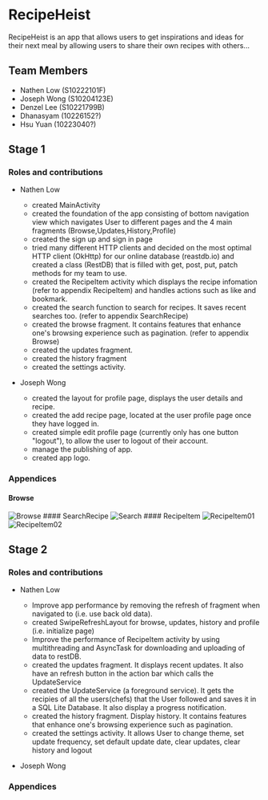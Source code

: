 # RecipeHeist
RecipeHeist is an app that allows users to get inspirations and ideas for their next meal by allowing users to share their own recipes with others...

## Team Members
- Nathen Low (S10222101F)
- Joseph Wong (S10204123E)
- Denzel Lee (S10221799B)
- Dhanasyam (10226152?)
- Hsu Yuan (10223040?)

## Stage 1

### Roles and contributions
- Nathen Low 
    - created MainActivity
    - created the foundation of the app consisting of bottom navigation view which navigates User to different pages and the 4 main fragments (Browse,Updates,History,Profile)
    - created the sign up and sign in page
    - tried many different HTTP clients and decided on the most optimal HTTP client (OkHttp) for our online database (reastdb.io) and created a class (RestDB) that is filled with get, post, put, patch methods for my team to use.
    - created the RecipeItem activity which displays the recipe infomation (refer to appendix RecipeItem) and handles actions such as like and bookmark.
    - created the search function to search for recipes. It saves recent searches too. (refer to appendix SearchRecipe)
    - created the browse fragment. It contains features that enhance one's browsing experience such as pagination. (refer to appendix Browse)
    - created the updates fragment. 
    - created the history fragment
    - created the settings activity. 
    
- Joseph Wong
    - created the layout for profile page, displays the user details and recipe.
    - created the add recipe page, located at the user profile page once they have logged in.
    - created simple edit profile page (currently only has one button "logout"), to allow the user to logout of their account.
    - manage the publishing of app.
    - created app logo.

### Appendices
#### Browse
<img src="https://lh3.google.com/u/0/d/1LHqYGk5MicOrnHotfW2p_fDA-UE_8JrB=w1920-h942-iv2" alt="Browse"/>
#### SearchRecipe
<img src="https://lh3.google.com/u/0/d/13X6SGtBiQnEbY_Vj8AM5kz1QJn3OdRYS=w1920-h942-iv3" alt="Search"/>
#### RecipeItem
<img src="https://lh3.google.com/u/0/d/1gAqxn_3fVbwmXhpJj7687PxRXJW_as9y=w1920-h942-iv2" alt="RecipeItem01"/>
<img src="https://lh3.google.com/u/0/d/18PEqqi0xQNVyE-_YPF_xEwMkSVSl2GTe=w1227-h942-iv4" alt="RecipeItem02"/>

## Stage 2

### Roles and contributions
- Nathen Low 
    - Improve app performance by removing the refresh of fragment when navigated to (i.e. use back old data). 
    - created SwipeRefreshLayout for browse, updates, history and profile (i.e. initialize page)
    - Improve the performance of RecipeItem activity by using multithreading and AsyncTask for downloading and uploading of data to restDB.
    - created the updates fragment. It displays recent updates. It also have an refresh button in the action bar which calls the UpdateService
    - created the UpdateService (a foreground service). It gets the recipies of all the users(chefs) that the User followed and saves it in a SQL Lite Database. It also display a progress notification.   
    - created the history fragment. Display history. It contains features that enhance one's browsing experience such as pagination.
    - created the settings activity. It allows User to change theme, set update frequency, set default update date, clear updates, clear history and logout  
    
- Joseph Wong


### Appendices
